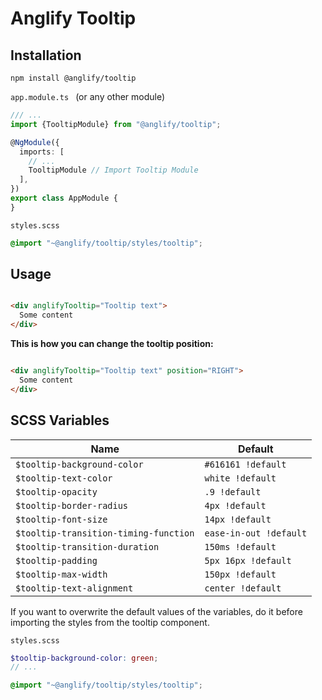 # Anglify Tooltip

## Installation

```shell
npm install @anglify/tooltip
```

`app.module.ts ` (or any other module)

```typescript
/// ...
import {TooltipModule} from "@anglify/tooltip";

@NgModule({
  imports: [
    // ...
    TooltipModule // Import Tooltip Module
  ],
})
export class AppModule {
}
```

`styles.scss`

```scss
@import "~@anglify/tooltip/styles/tooltip";
```

## Usage

```html

<div anglifyTooltip="Tooltip text">
  Some content
</div>
```

**This is how you can change the tooltip position:**

```html

<div anglifyTooltip="Tooltip text" position="RIGHT">
  Some content
</div>
```

## SCSS Variables

| Name                                  | Default                |
|---------------------------------------|------------------------|
| `$tooltip-background-color`           | `#616161 !default`     |
| `$tooltip-text-color`                 | `white !default`       |
| `$tooltip-opacity`                    | `.9 !default`          |
| `$tooltip-border-radius`              | `4px !default`         |
| `$tooltip-font-size`                  | `14px !default`        |
| `$tooltip-transition-timing-function` | `ease-in-out !default` |
| `$tooltip-transition-duration`        | `150ms !default`       |
| `$tooltip-padding`                    | `5px 16px !default`    |
| `$tooltip-max-width`                  | `150px !default`       |
| `$tooltip-text-alignment`             | `center !default`      |

If you want to overwrite the default values of the variables, do it before importing the styles from the tooltip
component.

`styles.scss`

```scss
$tooltip-background-color: green;
// ...

@import "~@anglify/tooltip/styles/tooltip";
```

